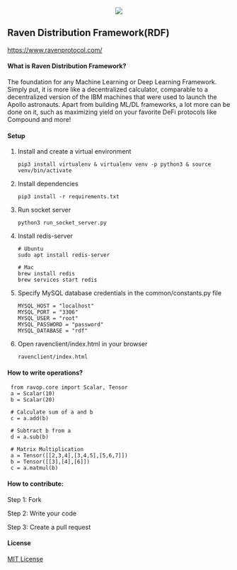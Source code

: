 <div align="center">
  <img src="https://static.wixstatic.com/media/8e555b_b0053aa9f21e4ff2bed34105ef06189d~mv2_d_4703_2828_s_4_2.png/v1/fill/w_156,h_86,al_c,q_85,usm_0.66_1.00_0.01/RP-Logo-B.webp">
</div>

## Raven Distribution Framework(RDF) 
https://www.ravenprotocol.com/


#### What is Raven Distribution Framework?
The foundation for any Machine Learning or Deep Learning Framework. Simply put, it is more like a decentralized calculator, comparable to a decentralized version of the IBM machines that were used to launch the Apollo astronauts. Apart from building ML/DL frameworks, a lot more can be done on it, such as maximizing yield on your favorite DeFi protocols like Compound and more!


#### Setup

1. Install and create a virtual environment
     
     ```
     pip3 install virtualenv & virtualenv venv -p python3 & source venv/bin/activate
     ```

2. Install dependencies

     ```
     pip3 install -r requirements.txt
     ```

3. Run socket server

     ```
     python3 run_socket_server.py
     ```

4. Install redis-server

    ```
    # Ubuntu
    sudo apt install redis-server

    # Mac
    brew install redis
    brew services start redis
    ```

5. Specify MySQL database credentials in the common/constants.py file

     ```
     MYSQL_HOST = "localhost"
     MYSQL_PORT = "3306"
     MYSQL_USER = "root"
     MYSQL_PASSWORD = "password"
     MYSQL_DATABASE = "rdf"
     ```

4. Open ravenclient/index.html in your browser

    ```
    ravenclient/index.html
    ```

#### How to write operations?

     from ravop.core import Scalar, Tensor
     a = Scalar(10)
     b = Scalar(20)

     # Calculate sum of a and b
     c = a.add(b)

     # Subtract b from a
     d = a.sub(b)

     # Matrix Multiplication
     a = Tensor([[2,3,4],[3,4,5],[5,6,7]])
     b = Tensor([[3],[4],[6]])
     c = a.matmul(b)

#### How to contribute:

Step 1: Fork

Step 2: Write your code

Step 3: Create a pull request

#### License
[MIT License](https://github.com/ravenprotocol/raven-distribution-framework/blob/master/LICENSE)
